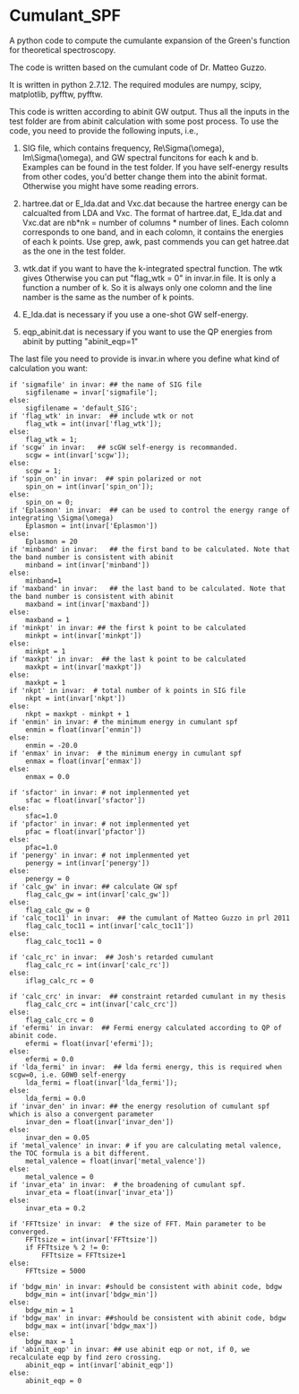 # Cumulant_SPF
A python code to compute the cumulante expansion of the Green's function for theoretical spectroscopy.

The code is written based on the cumulant code of Dr. Matteo Guzzo.

It is written in python 2.7.12. The required modules are numpy, scipy, matplotlib, pyfftw, pyfftw.  

This code is written according to abinit GW output. Thus all the inputs in the test folder are from abinit calculation with some post process. To use the code, you need to provide the following inputs, i.e.,

1. SIG file, which contains frequency, Re\Sigma(\omega), Im\Sigma(\omega), and GW spectral funcitons for each k and b. Examples can be found in the test folder. If you have self-energy results from other codes, you'd better change them into the abinit format. Otherwise you might have some reading errors.

2. hartree.dat or E_lda.dat and Vxc.dat because the hartree energy can be calcualted from LDA and Vxc. The format of hartree.dat, E_lda.dat and Vxc.dat are nb*nk = number of columns * number of lines. Each colomn corresponds to one band, and in each colomn, it contains the energies of each k points. Use grep, awk, past commends you can get hatree.dat as the one in the test folder. 

3. wtk.dat if you want to have the k-integrated spectral function. The wtk gives  Otherwise you can put "flag_wtk = 0" in invar.in file. It is only a function a number of k. So it is always only one colomn and the line namber is the same as the number of k points.

4. E_lda.dat is necessary if you use a one-shot GW self-energy. 

5. eqp_abinit.dat is necessary if you want to use the QP energies from abinit by putting "abinit_eqp=1"

The last file you need to provide is invar.in where you define what kind of calculation you want:

    if 'sigmafile' in invar: ## the name of SIG file
        sigfilename = invar['sigmafile'];
    else:
        sigfilename = 'default_SIG';
    if 'flag_wtk' in invar:  ## include wtk or not
        flag_wtk = int(invar['flag_wtk']);
    else:
        flag_wtk = 1;
    if 'scgw' in invar:   ## scGW self-energy is recommanded.
        scgw = int(invar['scgw']);
    else:
        scgw = 1;
    if 'spin_on' in invar:  ## spin polarized or not
        spin_on = int(invar['spin_on']);
    else:
        spin_on = 0;
    if 'Eplasmon' in invar:  ## can be used to control the energy range of integrating \Sigma(\omega)
        Eplasmon = int(invar['Eplasmon'])
    else:
        Eplasmon = 20
    if 'minband' in invar:   ## the first band to be calculated. Note that the band number is consistent with abinit
        minband = int(invar['minband'])
    else:
        minband=1
    if 'maxband' in invar:   ## the last band to be calculated. Note that the band number is consistent with abinit
        maxband = int(invar['maxband'])
    else:
        maxband = 1
    if 'minkpt' in invar: ## the first k point to be calculated 
        minkpt = int(invar['minkpt'])
    else:
    	minkpt = 1
    if 'maxkpt' in invar:  ## the last k point to be calculated
    	maxkpt = int(invar['maxkpt'])
    else:
    	maxkpt = 1
    if 'nkpt' in invar:  # total number of k points in SIG file 
    	nkpt = int(invar['nkpt'])
    else:
    	nkpt = maxkpt - minkpt + 1
    if 'enmin' in invar: # the minimum energy in cumulant spf
    	enmin = float(invar['enmin'])
    else:
    	enmin = -20.0
    if 'enmax' in invar:  # the minimum energy in cumulant spf
    	enmax = float(invar['enmax'])
    else:
    	enmax = 0.0 
    
    if 'sfactor' in invar: # not implenmented yet
    	sfac = float(invar['sfactor'])
    else:
    	sfac=1.0
    if 'pfactor' in invar: # not implenmented yet
    	pfac = float(invar['pfactor'])
    else:
    	pfac=1.0
    if 'penergy' in invar: # not implenmented yet
    	penergy = int(invar['penergy'])
    else:
    	penergy = 0
    if 'calc_gw' in invar: ## calculate GW spf
    	flag_calc_gw = int(invar['calc_gw'])
    else:
    	flag_calc_gw = 0
    if 'calc_toc11' in invar:  ## the cumulant of Matteo Guzzo in prl 2011
    	flag_calc_toc11 = int(invar['calc_toc11'])
    else:
    	flag_calc_toc11 = 0
    
    if 'calc_rc' in invar:  ## Josh's retarded cumulant 
    	flag_calc_rc = int(invar['calc_rc'])
    else:
    	iflag_calc_rc = 0
    
    if 'calc_crc' in invar:  ## constraint retarded cumulant in my thesis
    	flag_calc_crc = int(invar['calc_crc'])
    else:
    	flag_calc_crc = 0
    if 'efermi' in invar:  ## Fermi energy calculated according to QP of abinit code.
        efermi = float(invar['efermi']);
    else:
        efermi = 0.0
    if 'lda_fermi' in invar:  ## lda fermi energy, this is required when scgw=0, i.e. G0W0 self-energy
        lda_fermi = float(invar['lda_fermi']);
    else:
        lda_fermi = 0.0
    if 'invar_den' in invar: ## the energy resolution of cumulant spf which is also a convergent parameter
    	invar_den = float(invar['invar_den'])
    else:
    	invar_den = 0.05
    if 'metal_valence' in invar: # if you are calculating metal valence, the TOC formula is a bit different.
        metal_valence = float(invar['metal_valence'])
    else:
        metal_valence = 0
    if 'invar_eta' in invar:  # the broadening of cumulant spf.
        invar_eta = float(invar['invar_eta'])
    else:
        invar_eta = 0.2
        
    if 'FFTtsize' in invar:  # the size of FFT. Main parameter to be converged.
        FFTtsize = int(invar['FFTtsize'])
        if FFTtsize % 2 != 0:
            FFTtsize = FFTtsize+1
    else:
        FFTtsize = 5000
    
    if 'bdgw_min' in invar: #should be consistent with abinit code, bdgw
    	bdgw_min = int(invar['bdgw_min'])
    else:
    	bdgw_min = 1
    if 'bdgw_max' in invar: ##should be consistent with abinit code, bdgw
    	bdgw_max = int(invar['bdgw_max'])
    else:
    	bdgw_max = 1
    if 'abinit_eqp' in invar: ## use abinit eqp or not, if 0, we recalculate eqp by find zero crossing.
    	abinit_eqp = int(invar['abinit_eqp'])
    else:
    	abinit_eqp = 0 


